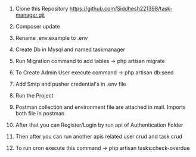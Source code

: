 1. Clone this Repository https://github.com/Siddhesh221398/task-manager.git

2. Composer update

3. Rename .env.example to .env 

4. Create Db in Mysql and named taskmanager

5. Run Migration command to add tables -> php artisan migrate

6. To Create Admin User execute command -> php artisan db:seed 

7. Add Smtp and pusher credential's in .env file 

8. Run the Project

9. Postman collection and environment file are attached in mail. Imports both file in postman

10. After that you can Register/Login by run api of Authentication Folder

11. Then after you can run another apis related user crud and task crud 

12.	To run cron execute this command -> php artisan tasks:check-overdue 